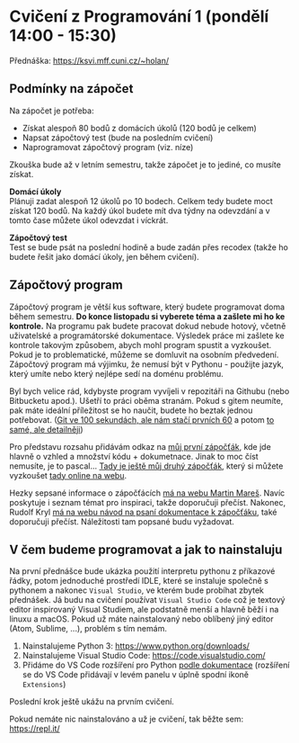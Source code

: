 # Cvičení z Programování 1 (pondělí 14:00 - 15:30)

Přednáška: https://ksvi.mff.cuni.cz/~holan/


## Podmínky na zápočet

Na zápočet je potřeba:

- Získat alespoň 80 bodů z domácích úkolů (120 bodů je celkem)
- Napsat zápočtový test (bude na posledním cvičení)
- Naprogramovat zápočtový program (viz. níze)

Zkouška bude až v letním semestru, takže zápočet je to jediné, co musíte získat.

**Domácí úkoly**<br>
Plánuji zadat alespoň 12 úkolů po 10 bodech. Celkem tedy budete moct získat 120 bodů. Na každý úkol budete mít dva týdny na odevzdání a v tomto čase můžete úkol odevzdat i víckrát.

**Zápočtový test**<br>
Test se bude psát na poslední hodině a bude zadán přes recodex (takže ho budete řešit jako domácí úkoly, jen během cvičení).


## Zápočtový program

Zápočtový program je větší kus software, který budete programovat doma během semestru. **Do konce listopadu si vyberete téma a zašlete mi ho ke kontrole.** Na programu pak budete pracovat dokud nebude hotový, včetně uživatelské a programátorské dokumentace. Výsledek práce mi zašlete ke kontrole takovým způsobem, abych mohl program spustit a vyzkoušet. Pokud je to problematické, můžeme se domluvit na osobním předvedení. Zápočtový program má výjimku, že nemusí být v Pythonu - použijte jazyk, který umíte nebo který nejlépe sedí na doménu problému.

Byl bych velice rád, kdybyste program vyvíjeli v repozitáři na Githubu (nebo Bitbucketu apod.). Ušetří to práci oběma stranám. Pokud s gitem neumíte, pak máte ideální příležitost se ho naučit, budete ho beztak jednou potřebovat. ([Git ve 100 sekundách, ale nám stačí prvních 60](https://www.youtube.com/watch?v=hwP7WQkmECE) a potom [to samé, ale detailněji](https://www.youtube.com/watch?v=HkdAHXoRtos))

Pro představu rozsahu přidávám odkaz na [můj první zápočťák](https://www.youtube.com/watch?v=hwP7WQkmECE), kde jde hlavně o vzhled a množství kódu + dokumetnace. Jinak to moc číst nemusíte, je to pascal... [Tady je ještě můj druhý zápočťák](https://github.com/Jirka-Mayer/Zapocet-LS-2018), který si můžete vyzkoušet [tady online na webu](http://jirka-mayer.github.io/zapocet-ls-2018/web.html).

Hezky sepsané informace o zápočťácích [má na webu Martin Mareš](http://mj.ucw.cz/vyuka/2021/p1x/pravidla.html). Navíc poskytuje i seznam témat pro inspiraci, takže doporučuji přečíst. Nakonec, Rudolf Kryl [má na webu návod na psaní dokumentace k zápočťáku](https://ksvi.mff.cuni.cz/~kryl/dokumentace.htm), také doporučuji přečíst. Náležitosti tam popsané budu vyžadovat.


## V čem budeme programovat a jak to nainstaluju

Na první přednášce bude ukázka použití interpretu pythonu z příkazové řádky, potom jednoduché prostředí IDLE, které se instaluje společně s pythonem a nakonec `Visual Studio`, ve kterém bude probíhat zbytek přednášek. Já budu na cvičení používat `Visual Studio Code` což je textový editor inspirovaný Visual Studiem, ale podstatně menší a hlavně běží i na linuxu a macOS. Pokud už máte nainstalovaný nebo oblíbený jiný editor (Atom, Sublime, ...), problém s tím nemám.

1) Nainstalujeme Python 3: https://www.python.org/downloads/
2) Nainstalujeme Visual Studio Code: https://code.visualstudio.com/
3) Přidáme do VS Code rozšíření pro Python [podle dokumentace](https://code.visualstudio.com/docs/python/python-tutorial#_install-visual-studio-code-and-the-python-extension)
    (rozšíření se do VS Code přidávají v levém panelu v úplně spodní ikoně `Extensions`)

Poslední krok ještě ukážu na prvním cvičení.

Pokud nemáte nic nainstalováno a už je cvičení, tak běžte sem: https://repl.it/
